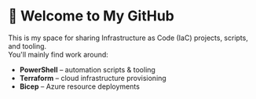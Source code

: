 # 👋 Welcome to My GitHub

This is my space for sharing Infrastructure as Code (IaC) projects, scripts, and tooling.  
You'll mainly find work around:

- **PowerShell** – automation scripts & tooling  
- **Terraform** – cloud infrastructure provisioning  
- **Bicep** – Azure resource deployments  

